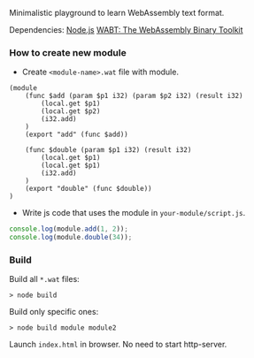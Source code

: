 Minimalistic playground to learn WebAssembly text format.

Dependencies:
[Node.js](https://nodejs.org/)
[WABT: The WebAssembly Binary Toolkit](https://github.com/WebAssembly/wabt)


### How to create new module

* Create `<module-name>.wat` file with module.
```wat
(module
    (func $add (param $p1 i32) (param $p2 i32) (result i32)
        (local.get $p1)
        (local.get $p2)
        (i32.add)
    )
    (export "add" (func $add))

    (func $double (param $p1 i32) (result i32)
        (local.get $p1)
        (local.get $p1)
        (i32.add)
    )
    (export "double" (func $double))
)
```
* Write js code that uses the module in `your-module/script.js`.
```js
console.log(module.add(1, 2));
console.log(module.double(34));
```

### Build
Build all `*.wat` files:
```console
> node build
```
Build only specific ones:
```console
> node build module module2
```

Launch `index.html` in browser. No need to start http-server.
